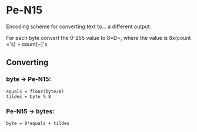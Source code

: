 Pe-N15
=====

Encoding scheme for converting text to... a different output.

For each byte convert the 0-255 value to 8=D~, where the value is 8x(count ='s) + count(~)'s

## Converting

### byte -> Pe-N15:

    equals = floor(byte/8)
    tildes = byte % 8

### Pe-N15 -> bytes:

    byte = 8*equals + tildes
